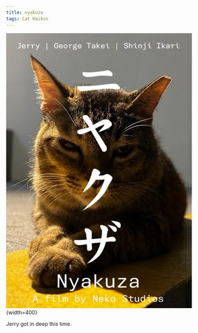 ```yaml
---
title: nyakuza
tags: Cat Haikus
---
```


![](../../images/nyakuza.png){width=400}

Jerry got in deep this time.
